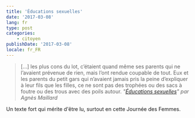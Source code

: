 ```yaml
---
title: 'Éducations sexuelles'
date: '2017-03-08'
lang: fr
type: post
categories:
    - citoyen
publishDate: '2017-03-08'
locale: fr_FR
---
```


> [...] les plus cons du lot, c’étaient quand même ses parents qui ne l’avaient prévenue de rien, mais l’ont rendue coupable de tout. Eux et les parents du petit gars qui n’avaient jamais pris la peine d’expliquer à leur fils que les filles, ce ne sont pas des trophées ou des sacs à foutre ou des trous avec des poils autour.
> <cite>"[Éducations sexuelles](http://blog.monolecte.fr/post/2016/11/29/educations-sexuelles)" par Agnès Maillard</cite>

Un texte fort qui mérite d'être lu, surtout en cette Journée des Femmes.